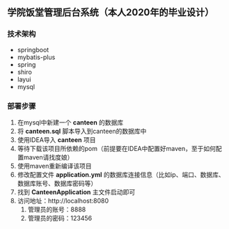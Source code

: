 ## 学院饭堂管理后台系统（本人2020年的毕业设计）
### 技术架构
- springboot
- mybatis-plus
- spring
- shiro
- layui
- mysql

### 部署步骤
1. 在mysql中新建一个 **canteen** 的数据库
2. 将 **canteen.sql** 脚本导入到canteen的数据库中
3. 使用IDEA导入 **canteen** 项目
4. 等待下载该项目所依赖的pom（前提要在IDEA中配置好maven，至于如何配置maven请找度娘）
5. 使用maven重新编译该项目
6. 修改配置文件 **application.yml** 的数据库连接信息（比如ip、端口、数据库、数据库账号、数据库密码等）
7. 找到 **CanteenApplication** 主文件启动即可
8. 访问地址：http://localhost:8080
   1. 管理员的账号：8888
   2. 管理员的密码：123456